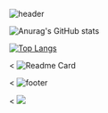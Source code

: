 ![header](https://capsule-render.vercel.app/api?type=soft&color=auto&height=120&section=header&text=Han&fontSize=30&fontcolor=d6ace6)

![Anurag's GitHub stats](https://github-readme-stats.vercel.app/api?username=hanseongyun&show_icons=true&theme=tokyonight)

[![Top Langs](https://github-readme-stats.vercel.app/api/top-langs/?username=hanseongyun)](https://github.com/anuraghazra/github-readme-stats)

< ![Readme Card](https://github-readme-stats.vercel.app/api/pin/?username=hanseongyun&repo=github-readme-stats)

< ![footer](https://capsule-render.vercel.app/api?type=soft&color=auto&section=footer)

< <img src="https://img.shields.io/badge/Apple-E4405F?style=flat-square&logo=Apple&logoColor=white"/></a>

<!--
**Hanseongyun/Hanseongyun** is a ✨ _special_ ✨ repository because its `README.md` (this file) appears on your GitHub profile.

Here are some ideas to get you started:

- 🔭 I’m currently working on ...
- 🌱 I’m currently learning ...
- 👯 I’m looking to collaborate on ...
- 🤔 I’m looking for help with ...
- 💬 Ask me about ...
- 📫 How to reach me: ...
- 😄 Pronouns: ...
- ⚡ Fun fact: ...
-->
